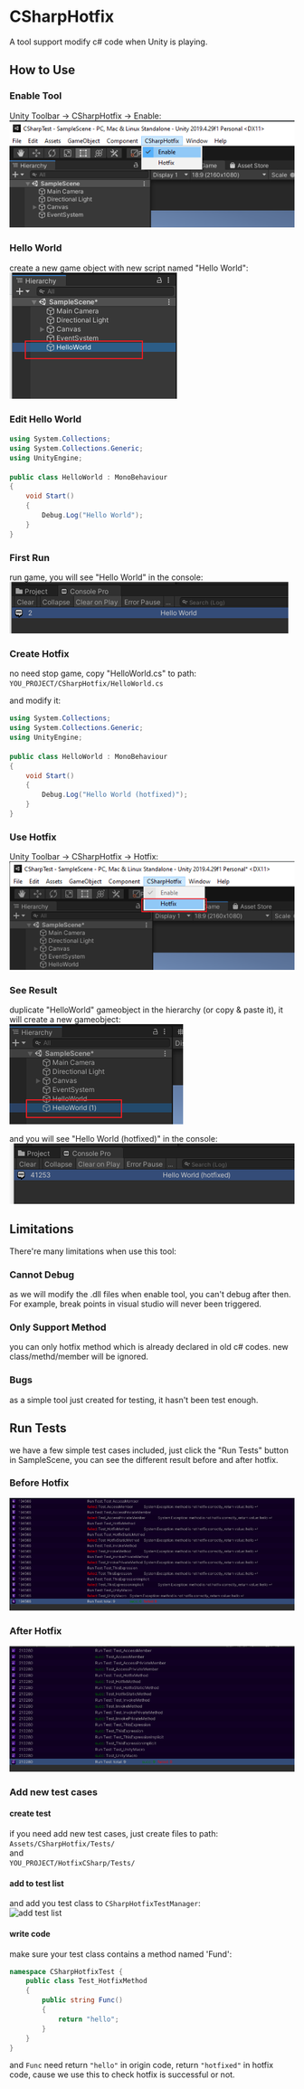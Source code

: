 # CSharpHotfix

A tool support modify c# code when Unity is playing.


## How to Use
### Enable Tool
Unity Toolbar -> CSharpHotfix -> Enable: 
![enable tool](Document/enable_tool.png)

### Hello World
create a new game object with new script named "Hello World":   
![create hello world](Document/hello_world.png)

### Edit Hello World
``` csharp
using System.Collections;
using System.Collections.Generic;
using UnityEngine;

public class HelloWorld : MonoBehaviour
{
    void Start()
    {
        Debug.Log("Hello World");
    }
}

```

### First Run
run game, you will see "Hello World" in the console:  
![output hotfix](Document/output.png)  


### Create Hotfix 
no need stop game, copy "HelloWorld.cs" to path: 
```YOU_PROJECT/CSharpHotfix/HelloWorld.cs```

and modify it: 
``` csharp
using System.Collections;
using System.Collections.Generic;
using UnityEngine;

public class HelloWorld : MonoBehaviour
{
    void Start()
    {
        Debug.Log("Hello World (hotfixed)");
    }
}
```

### Use Hotfix
Unity Toolbar -> CSharpHotfix -> Hotfix:
![hotfix](Document/hotfix.png)

### See Result
duplicate "HelloWorld" gameobject in the hierarchy (or copy & paste it), it will create a new gameobject:   
![create hello world hotfix](Document/hello_world_hotfix.png)  

and you will see "Hello World (hotfixed)" in the console:  
![output hotfix](Document/output_hotfix.png)  



## Limitations
There're many limitations when use this tool: 

### Cannot Debug
as we will modify the .dll files when enable tool, you can't debug after then.  
For example, break points in visual studio will never been triggered. 

### Only Support Method 
you can only hotfix method which is already declared in old c# codes. new class/methd/member will be ignored.

### Bugs
as a simple tool just created for testing, it hasn't been test enough. 


## Run Tests
we have a few simple test cases included, just click the "Run Tests" button in SampleScene, you can see the different result before and after hotfix.  

### Before Hotfix
![test origin](Document/test_origin.png)  

### After Hotfix
![test hotfix](Document/test_hotfix.png)  

### Add new test cases
#### create test
if you need add new test cases, just create files to path: 
```Assets/CSharpHotfix/Tests/```  
and  
```YOU_PROJECT/HotfixCSharp/Tests/```  

#### add to test list
and add you test class to ```CSharpHotfixTestManager```:  
![add test list](Document/add_test_list.png)  


#### write code
make sure your test class contains a method named 'Fund': 
``` csharp
namespace CSharpHotfixTest {
    public class Test_HotfixMethod
    {
        public string Func()
        {
            return "hello";
        }
    }
}
```
and ```Func``` need return ```"hello"``` in origin code, return ```"hotfixed"``` in hotfix code, cause we use this to check hotfix is successful or not.